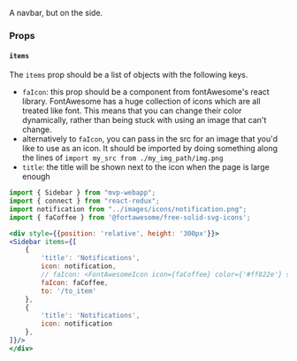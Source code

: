 
A navbar, but on the side.

### Props
#### **`items`**
The `items` prop should be a list of objects with the following keys.

- `faIcon`: this prop should be a component from fontAwesome's react library. FontAwesome has a huge collection of icons which are all treated like font. This means that you can change their color dynamically, rather than being stuck with using an image that can't change.
- alternatively to `faIcon`, you can pass in the src for an image that you'd like to use as an icon. It should be imported by doing something along the lines of `import my_src from ./my_img_path/img.png`
- `title`: the title will be shown next to the icon when the page is large enough

``` jsx
import { Sidebar } from "mvp-webapp";
import { connect } from "react-redux";
import notification from "../images/icons/notification.png";
import { faCoffee } from '@fortawesome/free-solid-svg-icons';

<div style={{position: 'relative', height: '300px'}}>
<Sidebar items={[
    {
        'title': 'Notifications',
        icon: notification,
        // faIcon: <FontAwesomeIcon icon={faCoffee} color={'#ff822e'} size='50px'/>
        faIcon: faCoffee,
        to: '/to_item'
    },
    {
        'title': 'Notifications',
        icon: notification
    },
]}/>
</div>
```
